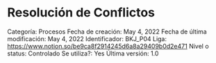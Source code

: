# Resolución de Conflictos

Categoría: Procesos
Fecha de creación: May 4, 2022
Fecha de última modificación: May 4, 2022
Identificador: BKJ_P04
Liga: https://www.notion.so/be9ca8f2914245d6a8a29409b0d2e471
Nivel o status: Controlado
Se utiliza?: Yes
Última versión: 1.0